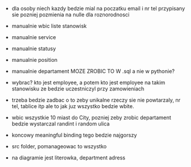 - dla osoby niech kazdy bedzie mial na poczatku email i nr tel przypisany sie pozniej pozmienia na nulle dla roznorodnosci

- manualnie wbic liste stanowisk 
- manualnie service 
- manualnie statusy
- manualnie position
- manualnie departament
MOZE ZROBIC TO W .sql a nie w pythonie?

- wybrac? kto jest employee, a potem kto jest employee na takim stanowisku ze bedzie uczestniczyl przy zamowieniach

- trzeba bedzie zadbac o to zeby unikalne rzeczy sie nie powtarzaly, nr tel, tablice itp ale to jak juz wszystko bedzie wbite.

- wbic wszystkie 10 miast do City, pozniej zeby zrobic departament bedzie wystarczal randint i random ulica

- koncowy meaningful binding tego bedzie najgorszy

- src folder, pomanageowac to wszystko

- na diagramie jest literowka, department adress

